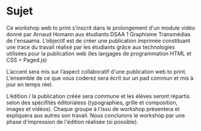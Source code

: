 # Sujet 

Ce workshop web to print s’inscrit dans le prolongement d'un module vidéo donné par Arnaud Homann aux étudiants DSAA 1 Graphisme Transmédias de l'ensaama. 
L’objectif est de créer une publication imprimée constituant une trace du travail réalisé par les étudiants grâce aux technologies utilisées pour la publication web (les langages de programmation HTML et CSS + Paged.js)

L’accent sera mis sur l’aspect collaboratif d'une publication web to print. L'ensemble de ce que vous coderez sera écrit sur un pad commun et mis à jour en temps réel.   

L’édition / la publication créée sera commune et les élèves seront répartis selon des spécifités éditorialess (typographies, grille et composition, images et vidéos). Chaque groupe à l'issu de workshop présentera et expliquera aux autres son travail. Nous conclurons le workshop par une phase d'impression de l'édition réalisée (si possible). 
